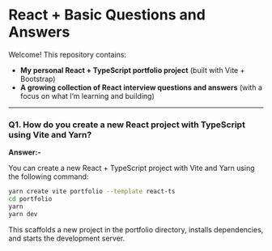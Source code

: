 # React + Basic Questions and Answers

Welcome! This repository contains:

- **My personal React + TypeScript portfolio project** (built with Vite + Bootstrap)
- **A growing collection of React interview questions and answers** (with a focus on what I’m learning and building)

---
### Q1. How do you create a new React project with TypeScript using Vite and Yarn?
**Answer:-**

You can create a new React + TypeScript project with Vite and Yarn using the following command:

```sh
yarn create vite portfolio --template react-ts
cd portfolio
yarn
yarn dev
```
This scaffolds a new project in the portfolio directory, installs dependencies, and starts the development server.